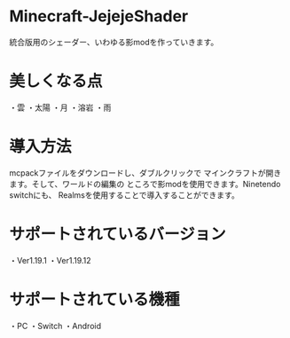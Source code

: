 # Minecraft-JejejeShader

統合版用のシェーダー、いわゆる影modを作っていきます。
# 美しくなる点
・雲
・太陽
・月
・溶岩
・雨
# 導入方法
mcpackファイルをダウンロードし、ダブルクリックで
マインクラフトが開きます。そして、ワールドの編集の
ところで影modを使用できます。Ninetendo switchにも、
Realmsを使用することで導入することができます。
# サポートされているバージョン
・Ver1.19.1 ・Ver1.19.12
# サポートされている機種
・PC ・Switch ・Android

